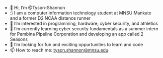 - 👋 Hi, I’m @Tyson-Shannon
- :) I am a computer information technology student at MNSU Mankato and a former D2 NCAA distance runner
- 👀 I’m interested in programming, hardware, cyber security, and athletics
- 🌱 I’m currently learning cyber security fundamentals as a summer intern for Pembina Pipeline Corporation and developing an app called 2 Seasons
- 💞️ I’m looking for fun and exciting oppurtunities to learn and code
- 📫 How to reach me: tyson.shannon@mnsu.edu

<!---
Tyson-Shannon/Tyson-Shannon is a ✨ special ✨ repository because its `README.md` (this file) appears on your GitHub profile.
You can click the Preview link to take a look at your changes.
--->
